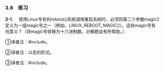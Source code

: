 ### 3.8　练习

**3-1.** 　使用Linux专有的reboot()系统调用重启系统时，必须将第二个参数magic2定义为一组magic号之一（例如，LINUX_REBOOT_MAGIC2）。这些magic号有何意义？（将magic号转换为十六进制数，对解题会有所帮助。）

①译者注：#include。

②译者注：以宏的形式。

③译者注：#include。



